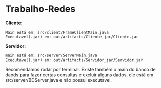 # Trabalho-Redes

**Cliente:** 

    Main está em: src/client/FrameClientMain.java 
    Executavel(.jar) em: out/artifacts/Cliente_jar/Cliente.jar 
**Servidor:** 

    main está em: src/server/ServerMain.java 
    Executavel(.jar) em: out/artifacts/Servidor_jar/Servidor.jar 


Recomendamos rodar por terminal. Existe também o main do banco de daods para fazer certas consultas e excluir 
alguns dados, ele está em src/server/BDServer.java e não possui executavel.